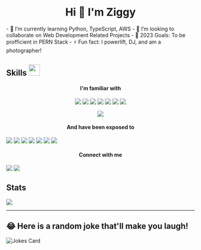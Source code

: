 <h1 align="center">Hi 👋 I'm Ziggy</h1>


<list align="center">
- 🌱 I’m currently learning Python, TypeScript, AWS
- 👯 I’m looking to collaborate on Web Development Related Projects 
- 🥅 2023 Goals: To be profficient in PERN Stack 
- ⚡ Fun fact: I powerlift, DJ, and am a photographer! 
</list>


## Skills <img src="https://media.giphy.com/media/iY8CRBdQXODJSCERIr/giphy.gif" width="30px">&nbsp; 

<h4 align="center"> I'm familiar with </h4>
<span> 
  <p align="center">
  <a href="https://developer.mozilla.org/en-US/docs/Web/JavaScript"><img src="https://skillicons.dev/icons?i=js"></a>
  <a href="https://html.spec.whatwg.org/"><img src="https://skillicons.dev/icons?i=html"></a>
  <a href="https://www.w3.org/TR/CSS/#css"><img src="https://skillicons.dev/icons?i=css"></a>
  <a href="https://react.dev/"><img src="https://skillicons.dev/icons?i=react"></a>
  <a href="https://www.postgresql.org/"><img src="https://skillicons.dev/icons?i=postgres"></a>
  <a href="https://nodejs.org/en"><img src="https://skillicons.dev/icons?i=nodejs"></a>
  <a href="https://expressjs.com/"><img src="https://skillicons.dev/icons?i=express"></a>
  </p><p align="center">
  <img src="https://img.shields.io/badge/Jira-0052CC?style=for-the-badge&logo=Jira&logoColor=white">
  </p>
</span>

<h4 align="center"> And have been exposed to </h4>
<span>
  <a href="https://www.python.org/"><img src="https://skillicons.dev/icons?i=py"></a>
  <a href="https://aws.amazon.com/"><img src="https://skillicons.dev/icons?i=aws"></a>
  <a href="https://www.typescriptlang.org/"><img src="https://skillicons.dev/icons?i=ts"></a>
  <a href="https://www.mysql.com/"><img src="https://skillicons.dev/icons?i=mysql"></a>
  <a href="https://www.ruby-lang.org/en/"><img src="https://skillicons.dev/icons?i=ruby"></a>
  <a href="https://rubyonrails.org/"><img src="https://skillicons.dev/icons?i=rails"></a>
  <a href="https://sass-lang.com/"><img src="https://skillicons.dev/icons?i=sass"></a>
</span>

<h4 align="center"> Connect with me </h4>
<span>
  <a href="https://www.linkedin.com/in/manmohitmatharu/"><img src="https://skillicons.dev/icons?i=linkedin"></a>
  <a href="https://www.instagram.com/thnxziggy"><img src="https://skillicons.dev/icons?i=instagram"></a>
</span>

## Stats
![](https://github-readme-stats.vercel.app/api?username=thnxziggy&theme=gotham&hide_border=false&include_all_commits=true&count_private=true)<br/>
</span>

---
    
## 😂 Here is a random joke that'll make you laugh!
![Jokes Card](https://readme-jokes.vercel.app/api)
